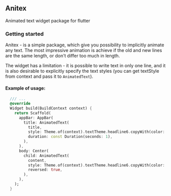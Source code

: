 ## Anitex

Animated text widget package for flutter

### Getting started
Anitex - is a simple package, which give you possibility to implicitly
animate any text. The most impressive animation is achieve if the old
and new lines are the same length, or don't differ too much in length.

The widget has a limitation - it is possible to write text in only one 
line, and it is also desirable to explicitly specify the text styles
(you can get textStyle from context and pass it to `AnimatedText`).


#### Example of usage:
```dart
  /// ...
  @override
  Widget build(BuildContext context) {
    return Scaffold(
      appBar: AppBar(
        title: AnimatedText(
          title,
          style: Theme.of(context).textTheme.headline6.copyWith(color: Colors.white),
          duration: const Duration(seconds: 1),
        ),
      ),
      body: Center(
        child: AnimatedText(
          content,
          style: Theme.of(context).textTheme.headline6.copyWith(color: Colors.white),
          reversed: true,
        ),
      ),
    );
  }
```